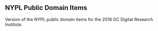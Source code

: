 ## NYPL Public Domain Items

Version of the NYPL public domain items for the 2016 GC Digital Research Institute.
